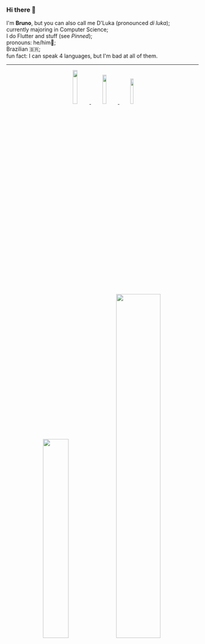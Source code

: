### Hi there 👋

I'm **Bruno**, but you can also call me D'Luka (pronounced _di luka_);<br>
currently majoring in Computer Science;<br>
I do Flutter and stuff (see *Pinned*);<br>
pronouns: he/him🌈;<br>
Brazilian :brazil:;<br>
fun fact: I can speak 4 languages, but I'm bad at all of them.

---

<div align="center">
       <a title="Discord" href="https://discord.gg/674gpDQUVq">
       <img width="15%" src="https://img.shields.io/discord/809528329337962516?label=discord&logo=discord" /> </a> <a title="Twitter" href="https://twitter.com/bdlukaadev"> <img width="14%" src="https://img.shields.io/badge/twitter-bdlukaadev-blue?&color=7A7574&labelColor=0078D7" /> </a> </a> <a title="Patreon" href="https://www.patreon.com/bdlukaa"> <img width="13%" src="https://img.shields.io/badge/sponsor-Patreon-FF424D" /> </a>
</div>
<div align="center">
   <img width="36.5%" src="https://github-readme-stats.vercel.app/api/top-langs/?username=bdlukaa&theme=dark&layout=compact" /> <img width="48%" src="https://github-readme-stats.vercel.app/api?username=bdlukaa&show_icons=true&theme=dark" />
</div>
